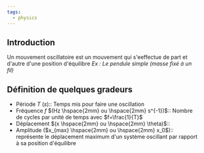 ```yaml
---
tags:
  - physics
---
```

## Introduction
Un mouvement oscillatoire est un mouvement qui s'eeffectue de part et d'autre d'une position d'équilibre
*Ex : Le pendule simple (masse fixé à un fil)*

## Définition de quelques gradeurs 

- Période $T$ $(s)$:: Temps mis pour faire une oscillation 
- Fréquence $f$ $(Hz \hspace{2mm} ou \hspace{2mm} s^{-1})$:: Nombre de cycles par unité de temps avec $f=\frac{1}{T}$
- Déplacement $(x \hspace{2mm} ou \hspace{2mm} \theta)$:: 
- Amplitude ($x_{max} \hspace{2mm} ou \hspace{2mm} x_0$):: représente le déplacement maximum d'un système oscillant par rapport à sa position d'équilibre